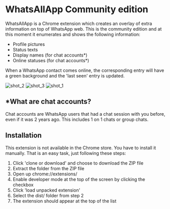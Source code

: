 # WhatsAllApp Community edition

WhatsAllApp is a Chrome extension which creates an overlay of extra information on top of WhatsApp web. This is the community edition and  at this moment it enumerates and shows the following information:
*   Profile pictures
*   Status texts
*   Display names (for chat accounts*)
*   Online statuses (for chat accounts*)

When a WhatsApp contact comes online, the corresponding entry will have a green background and the 'last seen' entry is updated.

![shot_2](https://user-images.githubusercontent.com/12978070/44980608-a6891600-af70-11e8-8cf6-eaae1be8c644.png)
![shot_3](https://user-images.githubusercontent.com/12978070/44980615-abe66080-af70-11e8-9e9e-e38866cf0d27.png)
![shot_1](https://user-images.githubusercontent.com/12978070/44980623-b30d6e80-af70-11e8-9f19-2083f4816549.png)

## *What are chat accounts?
Chat accounts are WhatsApp users that had a chat session with you before, even if it was 2 years ago. This includes 1 on 1 chats or group chats.

## Installation
This extension is not available in the Chrome store. You have to install it manually. That is an easy task, just following these steps:

1. Click 'clone or download' and choose to download the ZIP file	
2. Extract the folder from the ZIP file	
3. Open up chrome://extensions/	
4. Enable developer mode at the top of the screen by clicking the checkbox	
5. Click 'load unpacked extension'	
6. Select the dist/ folder from step 2	
7. The extension should appear at the top of the list
